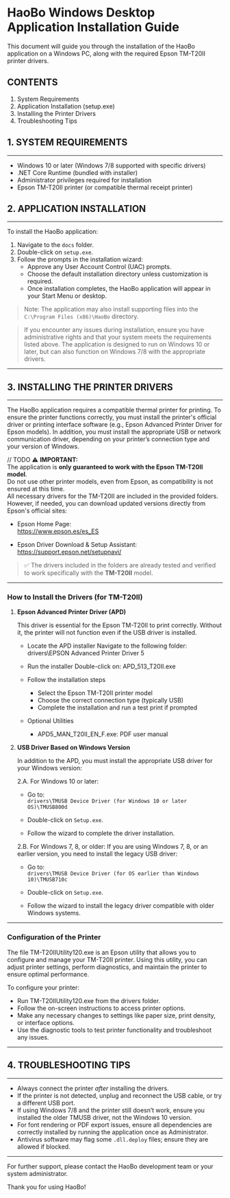 HaoBo Windows Desktop Application Installation Guide
====================================================

This document will guide you through the installation of the HaoBo application on a Windows PC, along with the required Epson TM-T20II printer drivers.

CONTENTS
--------
1. System Requirements
2. Application Installation (setup.exe)
4. Installing the Printer Drivers
5. Troubleshooting Tips


## 1. SYSTEM REQUIREMENTS
------------------------
- Windows 10 or later (Windows 7/8 supported with specific drivers)
- .NET Core Runtime (bundled with installer)
- Administrator privileges required for installation
- Epson TM-T20II printer (or compatible thermal receipt printer)


## 2. APPLICATION INSTALLATION
------------------------
To install the HaoBo application:

1. Navigate to the `docs` folder.
2. Double-click on `setup.exe`.
3. Follow the prompts in the installation wizard:
   - Approve any User Account Control (UAC) prompts.
   - Choose the default installation directory unless customization is required.
   - Once installation completes, the HaoBo application will appear in your Start Menu or desktop.

> Note: The application may also install supporting files into the `C:\Program Files (x86)\HaoBo` directory.

> If you encounter any issues during installation, ensure you have administrative rights and that your system meets the requirements listed above. The application is designed to run on Windows 10 or later, but can also function on Windows 7/8 with the appropriate drivers.

---

## 3. INSTALLING THE PRINTER DRIVERS
------------------------------------

The HaoBo application requires a compatible thermal printer for printing.
To ensure the printer functions correctly, you must install the printer's official driver or printing interface software (e.g., Epson Advanced Printer Driver for Epson models).
In addition, you must install the appropriate USB or network communication driver, depending on your printer’s connection type and your version of Windows.

// TODO
⚠️ **IMPORTANT:**  
The application is **only guaranteed to work with the Epson TM-T20II model**.  
Do not use other printer models, even from Epson, as compatibility is not ensured at this time.  
All necessary drivers for the TM-T20II are included in the provided folders.  
However, if needed, you can download updated versions directly from Epson's official sites:

- Epson Home Page:  
  https://www.epson.es/es_ES

- Epson Driver Download & Setup Assistant:  
  https://support.epson.net/setupnavi/

> ✅ The drivers included in the folders are already tested and verified to work specifically with the **TM-T20II** model.




---
### How to Install the Drivers (for TM-T20II)

1. **Epson Advanced Printer Driver (APD)**

   This driver is essential for the Epson TM-T20II to print correctly.
   Without it, the printer will not function even if the USB driver is installed.

   - Locate the APD installer
       Navigate to the following folder:
       drivers\EPSON Advanced Printer Driver 5

   - Run the installer
       Double-click on:
       APD_513_T20II.exe

   - Follow the installation steps
       - Select the Epson TM-T20II printer model
       - Choose the correct connection type (typically USB)
       - Complete the installation and run a test print if prompted

   - Optional Utilities
       - APD5_MAN_T20II_EN_F.exe: PDF user manual


2. **USB Driver Based on Windows Version**

    In addition to the APD, you must install the appropriate USB driver for your Windows version:

    2.A. For Windows 10 or later:

    - Go to:  
    `drivers\TMUSB Device Driver (for Windows 10 or later OS)\TMUSB800d`

    - Double-click on `Setup.exe`.

    - Follow the wizard to complete the driver installation.

    2.B. For Windows 7, 8, or older: If you are using Windows 7, 8, or an earlier version, you need to install the legacy USB driver:

    - Go to:  
   `drivers\TMUSB Device Driver (for OS earlier than Windows 10)\TMUSB710c`

    - Double-click on `Setup.exe`.

    - Follow the wizard to install the legacy driver compatible with older Windows systems.
---
### Configuration of the Printer

   The file TM-T20IIUtility120.exe is an Epson utility that allows you to configure and manage your TM-T20II printer.
   Using this utility, you can adjust printer settings, perform diagnostics, and maintain the printer to ensure optimal performance.

   To configure your printer:
   - Run TM-T20IIUtility120.exe from the drivers folder.
   - Follow the on-screen instructions to access printer options.
   - Make any necessary changes to settings like paper size, print density, or interface options.
   - Use the diagnostic tools to test printer functionality and troubleshoot any issues.
    

---


## 4. TROUBLESHOOTING TIPS
------------------------

- Always connect the printer *after* installing the drivers.
- If the printer is not detected, unplug and reconnect the USB cable, or try a different USB port.
- If using Windows 7/8 and the printer still doesn’t work, ensure you installed the older TMUSB driver, not the Windows 10 version.
- For font rendering or PDF export issues, ensure all dependencies are correctly installed by running the application once as Administrator.
- Antivirus software may flag some `.dll.deploy` files; ensure they are allowed if blocked.

---

For further support, please contact the HaoBo development team or your system administrator.

Thank you for using HaoBo!
